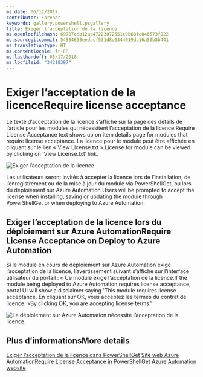 ```yaml
---
ms.date: 06/12/2017
contributor: Farehar
keywords: gallery,powershell,psgallery
title: Exiger l’acceptation de la licence
ms.openlocfilehash: 69787cdb12aa47223072551c9b68fc046573f022
ms.sourcegitcommit: 54534635eedacf531d8d6344019dc16a50b8b441
ms.translationtype: HT
ms.contentlocale: fr-FR
ms.lasthandoff: 05/17/2018
ms.locfileid: "34218397"
---
```

# <a name="require-license-acceptance"></a><span data-ttu-id="e8cae-103">Exiger l’acceptation de la licence</span><span class="sxs-lookup"><span data-stu-id="e8cae-103">Require license acceptance</span></span>

<span data-ttu-id="e8cae-104">Le texte d’acceptation de la licence s’affiche sur la page des détails de l’article pour les modules qui nécessitent l’acceptation de la licence.</span><span class="sxs-lookup"><span data-stu-id="e8cae-104">Require License Acceptance text shows up on item details page for modules that require license acceptance.</span></span> <span data-ttu-id="e8cae-105">La licence pour le module peut être affichée en cliquant sur le lien « View License.txt ».</span><span class="sxs-lookup"><span data-stu-id="e8cae-105">License for module can be viewed by clicking on 'View License.txt' link.</span></span>

![Exiger l’acceptation de la licence](../../Images/RequireLicenseAcceptance.png)

<span data-ttu-id="e8cae-107">Les utilisateurs seront invités à accepter la licence lors de l’installation, de l’enregistrement ou de la mise à jour du module via PowerShellGet, ou lors du déploiement sur Azure Automation.</span><span class="sxs-lookup"><span data-stu-id="e8cae-107">Users will be prompted to accept the license when installing, saving or updating the module through PowerShellGet or when deploying to Azure Automation.</span></span>

## <a name="require-license-acceptance-on-deploy-to-azure-automation"></a><span data-ttu-id="e8cae-108">Exiger l’acceptation de la licence lors du déploiement sur Azure Automation</span><span class="sxs-lookup"><span data-stu-id="e8cae-108">Require License Acceptance on Deploy to Azure Automation</span></span>

<span data-ttu-id="e8cae-109">Si le module en cours de déploiement sur Azure Automation exige l’acceptation de la licence, l’avertissement suivant s’affiche sur l’interface utilisateur du portail : « Ce module exige l’acceptation de la licence.</span><span class="sxs-lookup"><span data-stu-id="e8cae-109">If the module being deployed to Azure Automation requires license acceptance, portal UI will show a disclaimer saying 'This module requires license acceptance.</span></span> <span data-ttu-id="e8cae-110">En cliquant sur OK, vous acceptez les termes du contrat de licence. »</span><span class="sxs-lookup"><span data-stu-id="e8cae-110">By clicking OK, you are accepting license terms.'</span></span>

![Le déploiement sur Azure Automation nécessite l’acceptation de la licence.](../../Images/DeployToAzureAutomationRequireLicenseAcceptanceDisclaimer.png)

## <a name="more-details"></a><span data-ttu-id="e8cae-112">Plus d’informations</span><span class="sxs-lookup"><span data-stu-id="e8cae-112">More details</span></span>

<span data-ttu-id="e8cae-113">[Exiger l’acceptation de la licence dans PowerShellGet](../../concepts/module-license-acceptance.md)
[Site web Azure Automation](/azure/automation)</span><span class="sxs-lookup"><span data-stu-id="e8cae-113">[Require License Acceptance in PowerShellGet](../../concepts/module-license-acceptance.md)
[Azure Automation website](/azure/automation)</span></span>